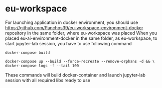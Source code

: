# eu-workspace
For launching application in docker environment, you should use https://github.com/Panchos39/eu-workspace-environment-docker repository in the same folder, where eu-workspace was placed
When you placed eu-ai-environment-docker in the same folder, as eu-workspace, to start jupyter-lab session, you have to use following command
```
docker-compose build
```

```
docker-compose up --build --force-recreate --remove-orphans -d && \
docker-compose logs -f --tail 100
```
These commands will build docker-container and launch jupyter-lab session with all required libs ready to use
